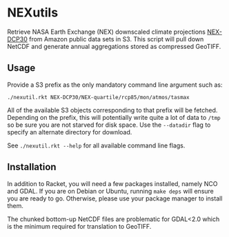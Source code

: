 NEXutils
========
Retrieve NASA Earth Exchange (NEX) downscaled climate projections
[NEX-DCP30](https://aws.amazon.com/nasa/nex/) from Amazon public data sets in
S3. This script will pull down NetCDF and generate annual aggregations stored
as compressed GeoTIFF.

Usage
-----
Provide a S3 prefix as the only mandatory command line argument such as:

    ./nexutil.rkt NEX-DCP30/NEX-quartile/rcp85/mon/atmos/tasmax

All of the available S3 objects corresponding to that prefix will be
fetched. Depending on the prefix, this will potentially write quite a lot of data to
`/tmp` so be sure you are not starved for disk space. Use the `--datadir` flag
to specify an alternate directory for download.

See `./nexutil.rkt --help` for all available command line flags.

Installation
------------
In addition to Racket, you will need a few packages installed, namely NCO and
GDAL. If you are on Debian or Ubuntu, running `make deps` will ensure you are
ready to go. Otherwise, please use your package manager to install them.

The chunked bottom-up NetCDF files are problematic for GDAL<2.0 which is the
minimum required for translation to GeoTIFF.
